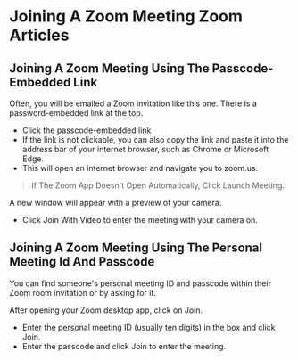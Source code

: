 # Joining A Zoom Meeting Zoom Articles

## Joining A Zoom Meeting Using The Passcode-Embedded Link

Often, you will be emailed a Zoom invitation like this one. There is a password-embedded link at the top.

- Click the passcode-embedded link
- If the link is not clickable, you can also copy the link and paste it into the address bar of your internet browser, such as Chrome or Microsoft Edge.
- This will open an internet browser and navigate you to zoom.us.

> If The Zoom App Doesn't Open Automatically, Click Launch Meeting.

A new window will appear with a preview of your camera.
- Click Join With Video to enter the meeting with your camera on.

## Joining A Zoom Meeting Using The Personal Meeting Id And Passcode

You can find someone's personal meeting ID and passcode within their Zoom room invitation or by asking for it.

After opening your Zoom desktop app, click on Join.
- Enter the personal meeting ID (usually ten digits) in the box and click Join.
- Enter the passcode and click Join to enter the meeting.

